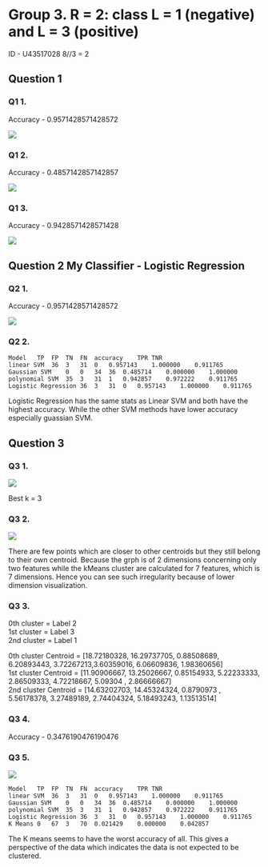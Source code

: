 # Group 3. R = 2: class L = 1 (negative) and L = 3 (positive)
ID - U43517028  8//3 = 2

## Question 1
### Q1 1.

Accuracy - 0.9571428571428572

![](./1.png)

### Q1 2.

Accuracy - 0.4857142857142857

![](./2.png)

### Q1 3.

Accuracy - 0.9428571428571428

![](./3.png)

## Question 2 My Classifier - Logistic Regression

### Q2 1.

Accuracy - 0.9571428571428572

![](./4.png)

### Q2 2.

```
Model	TP	FP	TN	FN	accuracy	TPR	TNR
linear SVM	36	3	31	0	0.957143	1.000000	0.911765
Gaussian SVM	0	0	34	36	0.485714	0.000000	1.000000
polynomial SVM	35	3	31	1	0.942857	0.972222	0.911765
Logistic Regression	36	3	31	0	0.957143	1.000000	0.911765
```

Logistic Regression has the same stats as Linear SVM and both have the highest accuracy. While the other SVM methods have lower accuracy especially guassian SVM.

## Question 3

### Q3 1.
![](./5.png)

Best k = 3


### Q3 2.

![](./6.png)

There are few points which are closer to other centroids but they still belong to their own centroid. Because the grph is of 2 dimensions concerning only two features while the kMeans cluster are calculated for 7 features, which is 7 dimensions. Hence you can see such irregularity because of lower dimension visualization.

### Q3 3.
0th cluster = Label 2\
1st cluster = Label 3\
2nd cluster = Label 1

0th cluster Centroid = [18.72180328, 16.29737705,  0.88508689,  6.20893443,  3.72267213,3.60359016,  6.06609836,  1.98360656]\
1st cluster Centroid = [11.90906667, 13.25026667,  0.85154933,  5.22233333,  2.86509333, 4.72218667,  5.09304   ,  2.86666667]\
2nd cluster Centroid = [14.63202703, 14.45324324,  0.8790973 ,  5.56178378,  3.27489189, 2.74404324,  5.18493243,  1.13513514]

### Q3 4.

Accuracy - 0.3476190476190476

### Q3 5.

![](./7.png)

```
Model	TP	FP	TN	FN	accuracy	TPR	TNR
linear SVM	36	3	31	0	0.957143	1.000000	0.911765
Gaussian SVM	0	0	34	36	0.485714	0.000000	1.000000
polynomial SVM	35	3	31	1	0.942857	0.972222	0.911765
Logistic Regression	36	3	31	0	0.957143	1.000000	0.911765
K Means	0	67	3	70	0.021429	0.000000	0.042857
```

The K means seems to have the worst accuracy of all. This gives a perspective of the data which indicates the data is not expected to be clustered.
